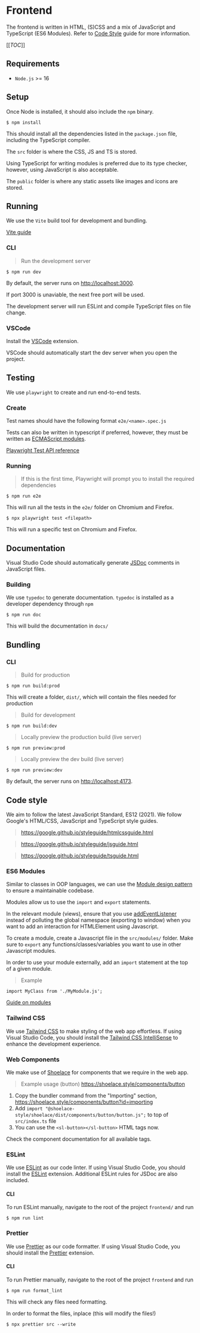 # Frontend

The frontend is written in HTML, (S)CSS and a mix of JavaScript and TypeScript
(ES6 Modules). Refer to [Code Style](#code-style) guide for more information.

[[_TOC_]]

## Requirements

-   `Node.js` >= 16

## Setup

Once Node is installed, it should also include the `npm` binary.

`$ npm install`

This should install all the dependencies listed in the `package.json` file,
including the TypeScript compiler.

The `src` folder is where the CSS, JS and TS is stored.

Using TypeScript for writing modules is preferred due to its type checker, however,
using JavaScript is also acceptable.

The `public` folder is where any static assets like images and icons are stored.

## Running

We use the `Vite` build tool for development and bundling.

[Vite guide](https://vitejs.dev/guide/)

### CLI

> Run the development server

`$ npm run dev`

By default, the server runs on [http://localhost:3000](http://localhost:3000).

If port 3000 is unaviable, the next free port will be used.

The development server will run ESLint and compile TypeScript files on file
change.

### VSCode

Install the [VSCode](https://marketplace.visualstudio.com/items?itemName=antfu.vite) extension.

VSCode should automatically start the dev server when you open the project.

## Testing

We use `playwright` to create and run end-to-end tests.

### Create

Test names should have the following format `e2e/<name>.spec.js`

Tests can also be written in typescript if preferred, however, they must be
written as [ECMAScript modules](https://nodejs.org/docs/latest/api/esm.html).

[Playwright Test API reference](https://playwright.dev/docs/api/class-test)

### Running

> If this is the first time, Playwright will prompt you to install the required dependencies

`$ npm run e2e`

This will run all the tests in the `e2e/` folder on Chromium and Firefox.

`$ npx playwright test <filepath>`

This will run a specific test on Chromium and Firefox.

## Documentation

Visual Studio Code should automatically generate [JSDoc](https://code.visualstudio.com/docs/languages/javascript#_jsdoc-support) comments in JavaScript files.

### Building

We use `typedoc` to generate documentation. `typedoc` is installed as a developer
dependency through `npm`

`$ npm run doc`

This will build the documentation in `docs/`

## Bundling

### CLI

> Build for production

`$ npm run build:prod`

This will create a folder, `dist/`, which will contain the files needed for
production

> Build for development

`$ npm run build:dev`

> Locally preview the production build (live server)

`$ npm run preview:prod`

> Locally preview the dev build (live server)

`$ npm run preview:dev`

By default, the server runs on [http://localhost:4173](http://localhost:4173).

## Code style

We aim to follow the latest JavaScript Standard, ES12 (2021).
We follow Google's HTML/CSS, JavaScript and TypeScript style guides.

> <https://google.github.io/styleguide/htmlcssguide.html>

> <https://google.github.io/styleguide/jsguide.html>

> <https://google.github.io/styleguide/tsguide.html>

### ES6 Modules

Similar to classes in OOP languages, we can use the [Module design pattern](https://coryrylan.com/blog/javascript-module-pattern-basics) to
ensure a maintainable codebase.

Modules allow us to use the `import` and `export` statements.

In the relevant module (views), ensure that you use [addEventListener](https://developer.mozilla.org/en-US/docs/Web/API/EventTarget/addEventListener)
instead of polluting the global namespace (exporting to window) when you want to
add an interaction for HTMLElement using Javascript.

To create a module, create a Javascript file in the `src/modules/` folder. Make
sure to `export` any functions/classes/variables you want to use in other
Javascript modules.

In order to use your module externally, add an `import` statement at the top of
a given module.

> Example

`import MyClass from './MyModule.js';`

[Guide on modules](https://developer.mozilla.org/en-US/docs/Web/JavaScript/Guide/Modules)

### Tailwind CSS

We use [Tailwind CSS](https://tailwindcss.com/) to make styling of the web app
effortless. If using Visual Studio Code, you should install the [Tailwind CSS
IntelliSense](https://marketplace.visualstudio.com/items?itemName=bradlc.vscode-tailwindcss) to enhance the development experience.

### Web Components

We make use of [Shoelace](https://shoelace.style/) for
components that we require in the web app.

> Example usage (button)
> <https://shoelace.style/components/button>

1. Copy the bundler command from the "Importing" section, <https://shoelace.style/components/button?id=importing>
2. Add `import "@shoelace-style/shoelace/dist/components/button/button.js";` to top of `src/index.ts` file
3. You can use the `<sl-button></sl-button>` HTML tags now.

Check the component documentation for all available tags.

### ESLint

We use [ESLint](https://eslint.org/) as our code linter. If using Visual Studio
Code, you should install the [ESLint](https://marketplace.visualstudio.com/items?itemName=dbaeumer.vscode-eslint) extension.
Additional ESLint rules for JSDoc are also included.

#### CLI

To run ESLint manually, navigate to the root of the project `frontend/` and run

`$ npm run lint`

### Prettier

We use [Prettier](https://prettier.io/) as our code formatter. If using Visual Studio Code, you should
install the [Prettier](https://marketplace.visualstudio.com/items?itemName=esbenp.prettier-vscode) extension.

#### CLI

To run Prettier manually, navigate to the root of the project `frontend` and run

`$ npm run format_lint`

This will check any files need formatting.

In order to format the files, inplace (this will modify the files!)

`$ npx prettier src --write`
